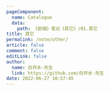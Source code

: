 ```yaml
---
pageComponent: 
  name: Catalogue
  data: 
    path: 《前端》笔记《其它》/01.其它
title: 其它
permalink: /note/other/
article: false
comment: false
editLink: false
author: 
  name: 白开水-先生
  link: https://github.com/白开水-先生
date: 2022-06-27 10:57:45
---
```

